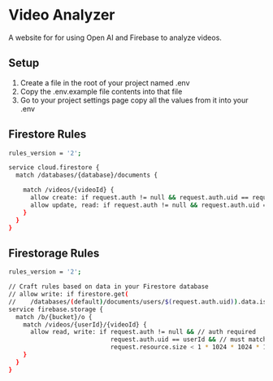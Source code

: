 # Video Analyzer

A website for for using Open AI and Firebase to analyze videos.

## Setup

1. Create a file in the root of your project named .env
2. Copy the .env.example file contents into that file
3. Go to your project settings page copy all the values from it into your .env


## Firestore Rules

```bash
rules_version = '2';

service cloud.firestore {
  match /databases/{database}/documents {

    match /videos/{videoId} {
      allow create: if request.auth != null && request.auth.uid == request.resource.data.userId;
      allow update, read: if request.auth != null && request.auth.uid == resource.data.userId;
    }
  }
}
```

## Firestorage Rules

```bash
rules_version = '2';

// Craft rules based on data in your Firestore database
// allow write: if firestore.get(
//    /databases/(default)/documents/users/$(request.auth.uid)).data.isAdmin;
service firebase.storage {
  match /b/{bucket}/o {
    match /videos/{userId}/{videoId} {
      allow read, write: if request.auth != null && // auth required
                            request.auth.uid == userId && // must match the user id uploading the file
                            request.resource.size < 1 * 1024 * 1024 * 1024; // must be under 1 gigabyte
    }
  }
}
```

